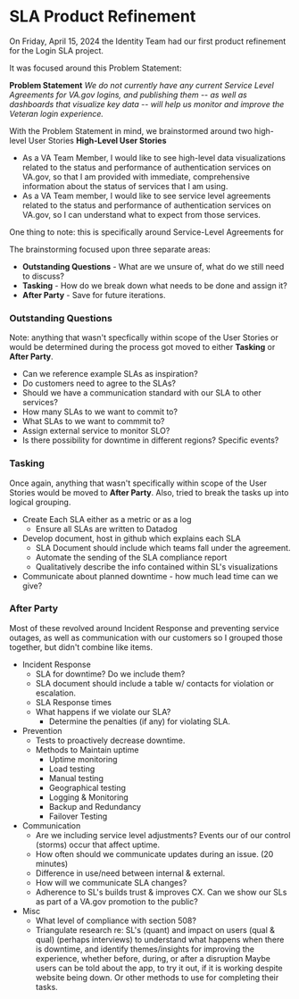 # SLA Product Refinement

On Friday, April 15, 2024 the Identity Team had our first product refinement for the Login SLA project.


It was focused around this Problem Statement:

__Problem Statement__
_We do not currently have any current Service Level Agreements for VA.gov logins, and publishing them -- as well as dashboards that visualize key data -- will help us monitor and improve the Veteran login experience._

With the Problem Statement in mind, we brainstormed around two high-level User Stories
__High-Level User Stories__
* As a VA Team Member, I would like to see high-level data visualizations related to the status and performance of authentication services on VA.gov, so that I am provided with immediate, comprehensive information about the status of services that I am using.
* As a VA Team member, I would like to see service level agreements related to the status and performance of authentication services on VA.gov, so I can understand what to expect from those services.

One thing to note: this is specifically around Service-Level Agreements for

The brainstorming focused upon three separate areas:
* __Outstanding Questions__ - What are we unsure of, what do we still need to discuss?
* __Tasking__ - How do we break down what needs to be done and assign it?
* __After Party__ - Save for future iterations.



### Outstanding Questions
Note: anything that wasn't specfically within scope of the User Stories or would be determined during the process got moved to either __Tasking__ or __After Party__.
* Can we reference example SLAs as inspiration?
* Do customers need to agree to the SLAs?
* Should we have a communication standard with our SLA to other services?
* How many SLAs to we want to commit to?
* What SLAs to we want to commmit to?
* Assign external service to monitor SLO?
* Is there possibility for downtime in different regions? Specific events?


### Tasking
Once again, anything that wasn't specifically within scope of the User Stories would be moved to __After Party__.  Also, tried to break the tasks up into logical grouping.
* Create Each SLA either as a metric or as a log
  * Ensure all SLAs are written to Datadog
* Develop document, host in github which explains each SLA
  * SLA Document should include which teams fall under the agreement.
  * Automate the sending of the SLA compliance report
  * Qualitatively describe the info contained within SL's visualizations
* Communicate about planned downtime - how much lead time can we give?

### After Party
Most of these revolved around Incident Response and preventing service outages, as well as communication with our customers so I grouped those together, but didn't combine like items.
* Incident Response
  * SLA for downtime? Do we include them?
  * SLA document should include a table w/ contacts for violation or escalation.
  * SLA Response times
  * What happens if we violate our SLA?
    * Determine the penalties (if any) for violating SLA.
* Prevention
  * Tests to proactively decrease downtime.
  * Methods to Maintain uptime
    * Uptime monitoring
    * Load testing
    * Manual testing
    * Geographical testing
    * Logging & Monitoring
    * Backup and Redundancy
    * Failover Testing
* Communication
  * Are we including service level adjustments? Events our of our control (storms) occur that affect uptime.
  * How often should we communicate updates during an issue. (20 minutes)
  * Difference in use/need between internal & external.
  * How will we communicate SLA changes?
  * Adherence to SL's builds trust & improves CX. Can we show our SLs as part of a VA.gov promotion to the public?
* Misc
  * What level of compliance with section 508?
  * Triangulate research re: SL's (quant) and impact on users (qual & qual) (perhaps interviews) to understand what happens when there is downtime, and identify themes/insights for improving the experience, whether before, during, or after a disruption  Maybe users can be told about the app, to try it out, if it is working despite website being down. Or other methods to use for completing their tasks.
  

